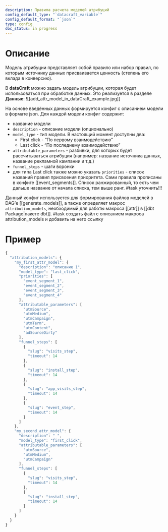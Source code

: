 ```yaml
---
description: Правила расчета моделей атрибуций
config_default_type: "`datacraft_variable`"
config_default_format: "`json`"
type: config
doc_status: in progress
---
```

# Описание

Модель атрибуции представляет собой правило или набор правил, по которым источнику данных присваивается ценность (степень его вклада в конверсию).

В **dataCraft** можно задать модель атрибуции, которая будет использоваться при обработке данных. Это реализуется в разделе **Данные**: 
![[add_attr_model_in_dataCraft_example.jpg]]

На основе введённых данных формируется конфиг с описанием модели в формате json.
Для каждой модели конфиг содержит:
- название модели
- `description` - описание модели (опционально)
- `model_type` - тип модели. В настоящий момент доступны два:
	- First click - “По первому взаимодействию” 
	- Last click - “По последнему взаимодействию”
- `attributable_parameters` - разбивки, для которых будет рассчитываться атрибуция (например: название источника данных, название рекламной кампании и т.д.) 
-  `funnel_steps` - шаги воронки
- для типа Last click также можно указать `priorities` - список названий правил присвоения приоритета. Сами правила прописаны в конфиге [[event_segments]]. Список ранжированный, то есть чем дальше название от начала списка, тем выше ранг. #task уточнить!!! 

Данный конфиг используется для формирования файлов моделей в DAG’е [[generate_models]], а также определяет макрос `attribution_models`, необходимый для работы макроса [[attr]] в [[dbt Package|пакете dbt]].
#task создать файл с описанием макроса attribution_models и добавить на него ссылку

# Пример
```jsx
{
  "attribution_models": {
    "my_first_attr_model": {
      "description": "описание 1",
      "model_type": "last_click",
      "priorities": [
        "event_segment_1",
        "event_segment_2",
        "event_segment_3",
        "event_segment_4"
      ],
      "attributable_parameters": [
        "utmSource",
        "utmMedium",
        "utmCampaign",
        "utmTerm",
        "utmContent",
        "adSourceDirty"
      ],
      "funnel_steps": [
        {
          "slug": "visits_step",
          "timeout": 14
        },
        {
          "slug": "install_step",
          "timeout": 14
        },
        {
          "slug": "app_visits_step",
          "timeout": 14
        },
        {
          "slug": "event_step",
          "timeout": 14
        }
      ]
    },
    "my_second_attr_model": {
      "description": " ",
      "model_type": "first_click",
      "attributable_parameters": [
        "utmSource",
        "utmMedium",
        "utmCampaign"
      ],
      "funnel_steps": [
        {
          "slug": "visits_step",
          "timeout": 14
        },
        {
          "slug": "install_step",
          "timeout": 14
        }
      ]
    }
  }
}
```
